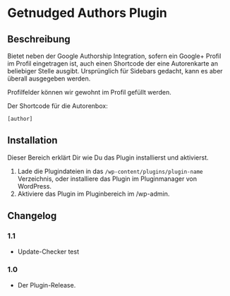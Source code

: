 # Getnudged Authors Plugin

## Beschreibung

Bietet neben der Google Authorship Integration, sofern ein Google+ Profil im Profil eingetragen ist, auch einen Shortcode
der eine Autorenkarte an beliebiger Stelle ausgibt. Ursprünglich für Sidebars gedacht, kann es aber überall ausgegeben werden.

Profilfelder können wir gewohnt im Profil gefüllt werden.

Der Shortcode für die Autorenbox:

`[author]`

## Installation

Dieser Bereich erklärt Dir wie Du das Plugin installierst und aktivierst.

1. Lade die Plugindateien in das `/wp-content/plugins/plugin-name` Verzeichnis, oder installiere das Plugin im Pluginmanager von WordPress.
1. Aktiviere das Plugin im Pluginbereich im /wp-admin.

## Changelog

### 1.1
* Update-Checker test

### 1.0
* Der Plugin-Release.
